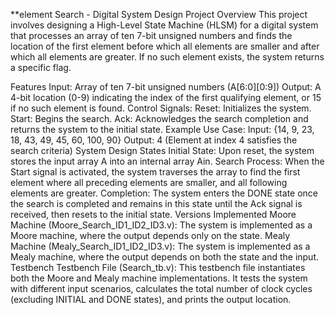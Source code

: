 **element Search - Digital System Design
Project Overview
This project involves designing a High-Level State Machine (HLSM) for a digital system that processes an array of ten 7-bit unsigned numbers and finds the location of the first element before which all elements are smaller and after which all elements are greater. If no such element exists, the system returns a specific flag.

Features
Input: Array of ten 7-bit unsigned numbers (A[6:0][0:9])
Output: A 4-bit location (0-9) indicating the index of the first qualifying element, or 15 if no such element is found.
Control Signals:
Reset: Initializes the system.
Start: Begins the search.
Ack: Acknowledges the search completion and returns the system to the initial state.
Example Use Case:
Input: {14, 9, 23, 18, 43, 49, 45, 60, 100, 90}
Output: 4 (Element at index 4 satisfies the search criteria)
System Design
States
Initial State:
Upon reset, the system stores the input array A into an internal array Ain.
Search Process:
When the Start signal is activated, the system traverses the array to find the first element where all preceding elements are smaller, and all following elements are greater.
Completion:
The system enters the DONE state once the search is completed and remains in this state until the Ack signal is received, then resets to the initial state.
Versions Implemented
Moore Machine (Moore_Search_ID1_ID2_ID3.v): The system is implemented as a Moore machine, where the output depends only on the state.
Mealy Machine (Mealy_Search_ID1_ID2_ID3.v): The system is implemented as a Mealy machine, where the output depends on both the state and the input.
Testbench
Testbench File (Search_tb.v): This testbench file instantiates both the Moore and Mealy machine implementations. It tests the system with different input scenarios, calculates the total number of clock cycles (excluding INITIAL and DONE states), and prints the output location.
